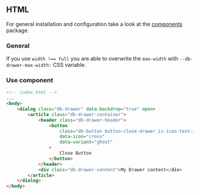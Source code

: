 ## HTML

For general installation and configuration take a look at the [components](https://www.npmjs.com/package/@db-ux/core-components) package.

### General

If you use `width !== full` you are able to overwrite the `max-width` with `--db-drawer-max-width:` CSS variable.

### Use component

```html index.html
<!-- index.html -->
...
<body>
	<dialog class="db-drawer" data-backdrop="true" open>
		<article class="db-drawer-container">
			<header class="db-drawer-header">
				<button
					class="db-button button-close-drawer is-icon-text-replace"
					data-icon="cross"
					data-variant="ghost"
				>
					Close Button
				</button>
			</header>
			<div class="db-drawer-content">My Drawer content</div>
		</article>
	</dialog>
</body>
```
